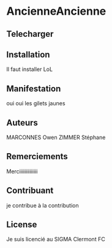 # AncienneAncienne

## Telecharger

## Installation
Il faut installer LoL

## Manifestation
oui oui les gilets jaunes

## Auteurs
MARCONNES Owen
ZIMMER Stéphane

## Remerciements
Merciiiiiiiiiiiiii

## Contribuant
je contribue à la contribution

## License
Je suis licencié au SIGMA Clermont FC

